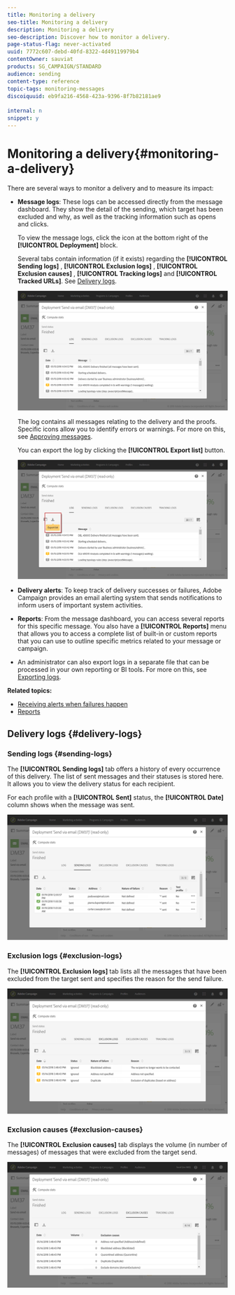 ```yaml
---
title: Monitoring a delivery
seo-title: Monitoring a delivery
description: Monitoring a delivery
seo-description: Discover how to monitor a delivery.
page-status-flag: never-activated
uuid: 7772c607-debd-40fd-8322-4d49119979b4
contentOwner: sauviat
products: SG_CAMPAIGN/STANDARD
audience: sending
content-type: reference
topic-tags: monitoring-messages
discoiquuid: eb9fa216-4568-423a-9396-8f7b82181ae9

internal: n
snippet: y
---
```


# Monitoring a delivery{#monitoring-a-delivery}

There are several ways to monitor a delivery and to measure its impact:

* **Message logs**: These logs can be accessed directly from the message dashboard. They show the detail of the sending, which target has been excluded and why, as well as the tracking information such as opens and clicks.

  To view the message logs, click the icon at the bottom right of the **[!UICONTROL Deployment]** block.

  Several tabs contain information (if it exists) regarding the **[!UICONTROL Sending logs]** , **[!UICONTROL Exclusion logs]** , **[!UICONTROL Exclusion causes]** , **[!UICONTROL Tracking logs]** and **[!UICONTROL Tracked URLs]**. See [Delivery logs](../../sending/using/monitoring-a-delivery.md#delivery-logs).

  ![](assets/sending_delivery1.png)

  The log contains all messages relating to the delivery and the proofs. Specific icons allow you to identify errors or warnings. For more on this, see [Approving messages](../../sending/using/previewing-messages.md).

  You can export the log by clicking the **[!UICONTROL Export list]** button.

  ![](assets/sending_delivery2.png)

* **Delivery alerts**: To keep track of delivery successes or failures, Adobe Campaign provides an email alerting system that sends notifications to inform users of important system activities.
* **Reports**: From the message dashboard, you can access several reports for this specific message. You also have a **[!UICONTROL Reports]** menu that allows you to access a complete list of built-in or custom reports that you can use to outline specific metrics related to your message or campaign.
* An administrator can also export logs in a separate file that can be processed in your own reporting or BI tools. For more on this, see [Exporting logs](../../automating/using/exporting-logs.md).

**Related topics:**

* [Receiving alerts when failures happen](../../sending/using/receiving-alerts-when-failures-happen.md)
* [Reports](../../reporting/using/about-dynamic-reports.md)

## Delivery logs {#delivery-logs}

### Sending logs {#sending-logs}

The **[!UICONTROL Sending logs]** tab offers a history of every occurrence of this delivery. The list of sent messages and their statuses is stored here. It allows you to view the delivery status for each recipient.

For each profile with a **[!UICONTROL Sent]** status, the **[!UICONTROL Date]** column shows when the message was sent.

![](assets/sending_delivery3.png)

### Exclusion logs {#exclusion-logs}

The **[!UICONTROL Exclusion logs]** tab lists all the messages that have been excluded from the target sent and specifies the reason for the send failure.

![](assets/sending_delivery4.png)

### Exclusion causes {#exclusion-causes}

The **[!UICONTROL Exclusion causes]** tab displays the volume (in number of messages) of messages that were excluded from the target send.

![](assets/sending_delivery5.png)

